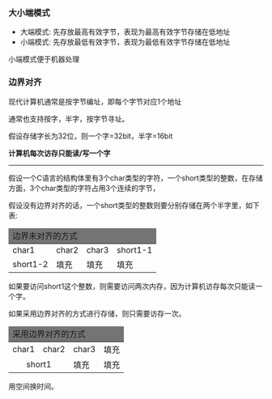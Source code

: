 


### 大小端模式

- 大端模式: 先存放最高有效字节，表现为最高有效字节存储在低地址
- 小端模式: 先存放最低有效字节，表现为最低有效字节存储在低地址

小端模式便于机器处理


### 边界对齐

现代计算机通常是按字节编址，即每个字节对应1个地址

通常也支持按字，半字，按字节寻址。

假设存储字长为32位，则一个字=32bit，半字=16bit 

**计算机每次访存只能读/写一个字**

---------
假设一个C语言的结构体里有3个char类型的字符，一个short类型的整数，在存储方面，3个char类型的字符占用3个连续的字节，

假设没有边界对齐的话，一个short类型的整数则要分别存储在两个半字里，如下表:

<table>
	<thead>
		<td colspan="4" style="background-color: #0000008A;">边界未对齐的方式</td>
	</thead>
	<tbody>
		<tr>
			<td>char1</td>
			<td>char2</td>
			<td>char3</td>
			<td>short1-1</td>
		</tr>
		<tr>
			<td>short1-2</td>
			<td>填充</td>
			<td>填充</td>
			<td>填充</td>
		</tr>
	</tbody>
</table>

如果要访问short1这个整数，则需要访问两次内存，因为计算机访存每次只能读一个字。

如果采用边界对齐的方式进行存储，则只需要访存一次。

<table>
	<thead>
		<td colspan="4" style="background-color: #0000008A;">采用边界对齐的方式</td>
	</thead>
	<tbody>
		<tr>
			<td>char1</td>
			<td>char2</td>
			<td>char3</td>
			<td>填充</td>
		</tr>
		<tr>
			<td colspan="2" style="text-align: center;">short1</td>
			<td>填充</td>
			<td>填充</td>
		</tr>
	</tbody>
</table>

用空间换时间。